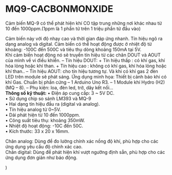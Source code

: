 # MQ9-CACBONMONXIDE
Cảm biến MQ-9 có thể phát hiện khí CO tập trung những nơi khác nhau từ 10 đến 1000ppm.(1ppm là 1 phẩn tử trên 1 triệu phần tử đầu vào)   

Cảm biến này với độ nhạy cao và thời gian đáp ứng nhanh. Tín hiệu ngõ ra dạng analog và digital. Cảm biến có thể hoạt động được ở nhiệt độ từ khoảng: -100C đến 500C và tiêu thụ dòng khoảng 150mA tại 5V.    
 Khi cảm biến hoạt động nó sẽ truyền tín hiệu từ các chân DOUT và AOUT của mình về vi điều khiển. –  Tín hiệu DOUT: + Tín hiệu thấp : có khí gas, khí hóa lỏng hoặc khí than. + Tín hiệu cao : không có khí gas, khí hóa lỏng hoặc khí than.. – Tín hiệu AOUT: cho tín hiệu tương tự. Và khi có khí gas 2 đèn LED trên module sẽ phát sáng. Ứng dụng minh họa: Thiết bị cảnh báo khi có khí Gas. Chuẩn bị phần cứng – 1 Arduino Uno R3. – 1 Module khí Hydro (H2)(MQ – 8). – Phụ kiện: loa, đèn led, trở, dây kết nối…  
**Thông số kỹ thuật:**
• Điện áp cung cấp: 3 ~ 5V DC.  
• Sử dụng chip so sánh LM393 và MQ-9  
• Hai dạng tín hiệu đầu ra (digital và analog).  
• Tín hiệu analog từ 0~5V.  
• Dải phát hiện từ 10 đến 1000ppm.  
• Công suất tiêu thụ: khoảng 350mW.  
• Nhiệt độ hoạt động: -10C đến 50C.  
• Kích thước: 33 x 20 x 16mm.  

Chân analog: Dùng để đo lường chính xác nồng độ khí, phù hợp cho các ứng dụng yêu cầu độ chính xác cao.  
Chân digital: Dùng để phát hiện khí vượt ngưỡng định sẵn, phù hợp cho các ứng dụng đơn giản như báo động.


)
